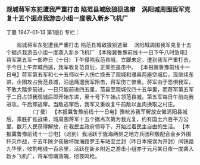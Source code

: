 ### 观城蒋军东犯遭我严重打击  陷范县城敌狼狈逃窜　涡阳城周围我军克复十五个据点我游击小组一度袭入新乡飞机厂
丁曼
1947-01-13
第1版()
专栏：

　　观城蒋军东犯遭我严重打击
    陷范县城敌狼狈逃窜
  　涡阳城周围我军克复十五个据点我游击小组一度袭入新乡飞机厂
    【本报冀鲁豫前线十一日下午八时急电】蒋军第五军一部昨日（十日）下午侵陷我范县城，立脚未定，遭到我军严重打击，于今日上午弃城西逃，我军收复范县后，正乘胜追击中。
    【本报冀鲁豫前线十一日电】蒋军第五军和七十五师以千人伤亡换去了观城和濮县两座空城后，现继续东进，企图攻占我范县城，沿途痛遭我军阻击，蒋军伤亡惨重。蒋军由于恐惧我军，不敢大踏步前进，一日只能前进四五里，范县至观城仅四十五华里，而蒋军第五军于二日占领我观城后即开始东进，至十号下午始占领范县城。第五军每日午前向我进攻，午后即逃窜。当敌逃窜后，我军又重收复午前敌以血肉换取之村庄。
　　　　　（丁曼）
    【本报冀鲁豫前线十一日电】豫皖苏我军解放安徽涡阳县城后，乘胜扩张战果，城周围蒋军十五个据点次第为我光复，约有国土六百平方公里，数万人民获得解放，在我民主政府领导下，开始过着民主自由的生活。
    【本报冀鲁豫前线十一日电】（迟到）我活跃于陇海两侧之地方兵团积极配合金乡外围歼灭作战，于去年除夕夜破坏陇海路罗王车站至兰封（昨日本报误为开封）间铁路九华里，收割电线一百余里，活跃在新乡附近之游击小组亦于元月某日夜一度袭入新乡飞机厂，蒋军惊魂落魄，彻夜鸣枪。
